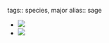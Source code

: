 tags:: species, major
alias:: sage

- ![](https://peach-geographical-bat-397.mypinata.cloud/ipfs/QmNv9zph4YakxsULniEp7LATthvE6GMS6eonuhRYDyNCf9)
- ![](https://peach-geographical-bat-397.mypinata.cloud/ipfs/QmV9nJjYmd7SAPbSDcWyUWRwwMpN1S71aT5o98KuFWPsGJ)